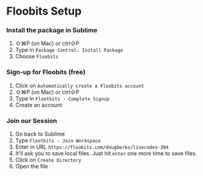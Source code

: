# Floobits Setup

### Install the package in Sublime
1. ⇧⌘P (on Mac) or ctrl⇧P 
2. Type in `Package Control: Install Package`
3. Choose `Floobits`

### Sign-up for Floobits (free)
1. Click on `Automatically create a Floobits account`
2. ⇧⌘P (on Mac) or ctrl⇧P 
3. Type in `Flootbits - Complete Signup`
4. Create an account

### Join our Session
1. Go back to Sublime
2. Type `Flootbits - Join Workspace`
3. Enter in URL `https://floobits.com/dougberks/livecodes-394`
4. It'll ask you to save local files. Just hit `enter` one more time to save files.
5. Click on `Create Directory`
6. Open the file
